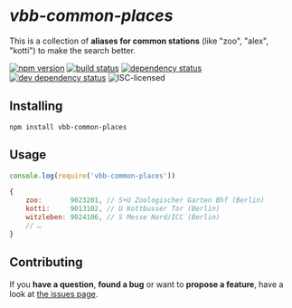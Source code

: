# *vbb-common-places*

This is a collection of **aliases for common stations** (like "zoo", "alex", "kotti") to make the search better.

[![npm version](https://img.shields.io/npm/v/vbb-common-places.svg)](https://www.npmjs.com/package/vbb-common-places)
[![build status](https://img.shields.io/travis/derhuerst/vbb-common-places.svg)](https://travis-ci.org/derhuerst/vbb-common-places)
[![dependency status](https://img.shields.io/david/derhuerst/vbb-common-places.svg)](https://david-dm.org/derhuerst/vbb-common-places)
[![dev dependency status](https://img.shields.io/david/dev/derhuerst/vbb-common-places.svg)](https://david-dm.org/derhuerst/vbb-common-places#info=devDependencies)
![ISC-licensed](https://img.shields.io/github/license/derhuerst/vbb-common-places.svg)


## Installing

```shell
npm install vbb-common-places
```


## Usage

```js
console.log(require('vbb-common-places'))
```

```js
{
	zoo:       9023201, // S+U Zoologischer Garten Bhf (Berlin)
	kotti:     9013102, // U Kottbusser Tor (Berlin)
	witzleben: 9024106, // S Messe Nord/ICC (Berlin)
	// …
}
```


## Contributing

If you **have a question**, **found a bug** or want to **propose a feature**, have a look at [the issues page](https://github.com/derhuerst/vbb-common-places/issues).
